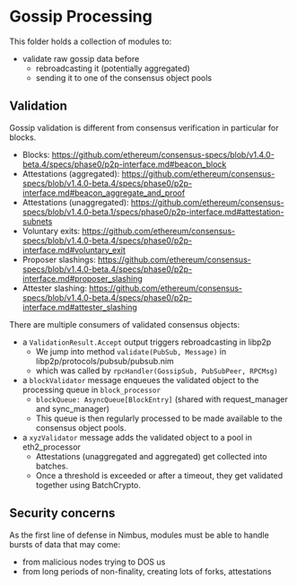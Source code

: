 # Gossip Processing

This folder holds a collection of modules to:
- validate raw gossip data before
  - rebroadcasting it (potentially aggregated)
  - sending it to one of the consensus object pools

## Validation

Gossip validation is different from consensus verification in particular for blocks.

- Blocks: https://github.com/ethereum/consensus-specs/blob/v1.4.0-beta.4/specs/phase0/p2p-interface.md#beacon_block
- Attestations (aggregated): https://github.com/ethereum/consensus-specs/blob/v1.4.0-beta.4/specs/phase0/p2p-interface.md#beacon_aggregate_and_proof
- Attestations (unaggregated): https://github.com/ethereum/consensus-specs/blob/v1.4.0-beta.1/specs/phase0/p2p-interface.md#attestation-subnets
- Voluntary exits: https://github.com/ethereum/consensus-specs/blob/v1.4.0-beta.4/specs/phase0/p2p-interface.md#voluntary_exit
- Proposer slashings: https://github.com/ethereum/consensus-specs/blob/v1.4.0-beta.4/specs/phase0/p2p-interface.md#proposer_slashing
- Attester slashing: https://github.com/ethereum/consensus-specs/blob/v1.4.0-beta.4/specs/phase0/p2p-interface.md#attester_slashing

There are multiple consumers of validated consensus objects:
- a `ValidationResult.Accept` output triggers rebroadcasting in libp2p
  - We jump into method `validate(PubSub, Message)` in libp2p/protocols/pubsub/pubsub.nim
  - which was called by `rpcHandler(GossipSub, PubSubPeer, RPCMsg)`
- a `blockValidator` message enqueues the validated object to the processing queue in `block_processor`
  - `blockQueue: AsyncQueue[BlockEntry]` (shared with request_manager and sync_manager)
  - This queue is then regularly processed to be made available to the consensus object pools.
- a `xyzValidator` message adds the validated object to a pool in eth2_processor
  - Attestations (unaggregated and aggregated) get collected into batches.
  - Once a threshold is exceeded or after a timeout, they get validated together using BatchCrypto.

## Security concerns

As the first line of defense in Nimbus, modules must be able to handle bursts of data that may come:
- from malicious nodes trying to DOS us
- from long periods of non-finality, creating lots of forks, attestations
